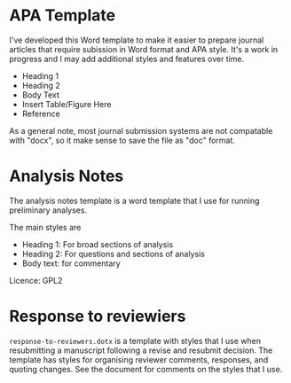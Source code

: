 
# APA Template
I've developed this Word template to make it easier to prepare journal articles
that require subission in Word format and APA style.
It's a work in progress and I may add additional styles and features over time.

* Heading 1
* Heading 2
* Body Text
* Insert Table/Figure Here
* Reference

As a general note, most journal submission systems are not compatable with
"docx", so it make sense to save the file as "doc" format.

# Analysis Notes
The analysis notes template is a word template that I use for running
preliminary analyses.

The main styles are

* Heading 1: For broad sections of analysis
* Heading 2: For questions and sections of analysis
* Body text: for commentary


Licence: GPL2


# Response to reviewiers
`response-to-reviewers.dotx` is a template with styles that I use when
resubmitting a manuscript following a revise and resubmit decision.
The template has styles for organising reviewer comments, responses, and quoting
changes. See the document for comments on the styles that I use.
